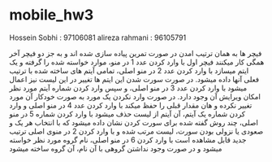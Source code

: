 # mobile_hw3

Hossein Sobhi : 97106081
alireza rahmani : 96105791

فیچر ها به همان ترتیب امدن در صورت تمرین پیاده سازی شده اند و به جز دو فیچر آخر همگی کار میکنند
فیچر اول با وارد کردن عدد 1 در منو، موارد خواسته شده را گرفته و یک ایتم میسازد
با وارد کردن عدد 2 در منو اصلی، تمامی آیتم های ساخته شده با ترتیب فعلی آنها داده میشود. در صورت سورت شدن این ایتم ها تغییر در این لیست نیز اعمال میشود
با وارد کردن عدد 3 در منو اصلی، و سپس وارد کردن شماره آیتم مورد نظر امکان ویرایش آن وجود دارد. در صورت وارد نکردن یک مورد به صورت خودکار آن مورد تغییر نکرده و هان مقدار قبلی را حفظ میکند
با وارد کردن عدد 4 در منو اصلی و وارد کردن شماره یک آیتم، آن آیتم از لیست حذف میشود
با وارد کردن شماره 5 در منو اصلی، چند روش گفته شده برای سورت کردن نشان داده میشود که با انتخاب هر یک و صعودی یا نزولی بودن سورت، لیست مرتب شده و با وارد کردن 2 در منوی اصلی ترتیب جدید قابل مشاهده است
با وارد کردن 6 در منو اصلی، نام گروه مورد نظر خواسته میشود و در صورت وجود نداشتن گروهی با آن نام، آن گروه ساخته میشود
